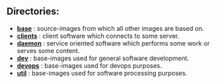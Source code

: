## Directories:

 - **[base](base/)**       : source-images from which all other images are based on.
 - **[clients](clients/)** : client software which connects to some server.
 - **[daemon](daemon/)**   : service oriented software which performs some work or serves some content.
 - **[dev](dev/)**         : base-images used for general software development.
 - **[devops](devops/)**   : base-images used for devops purposes.
 - **[util](util/)**       : base-images used for software processing purposes.
 
